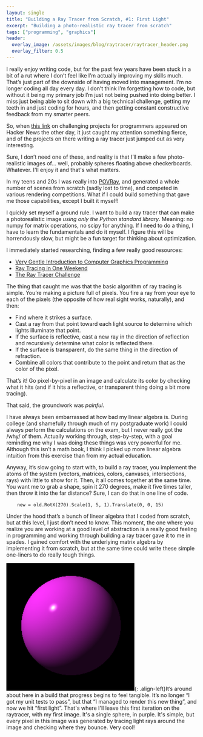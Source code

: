 ```yaml
---
layout: single
title: "Building a Ray Tracer from Scratch, #1: First Light"
excerpt: "Building a photo-realistic ray tracer from scratch"
tags: ["programming", "graphics"]
header:
  overlay_image: /assets/images/blog/raytracer/raytracer_header.png
  overlay_filter: 0.5
---
```


I really enjoy writing code, but for the past few years have been stuck in a bit of a rut where I don’t feel like I’m actually improving my skills much.  That’s just part of the downside of having moved into management.  I’m no longer coding all day every day.  I don’t think I’m forgetting how to code, but without it being my primary job I’m just not being pushed into doing better.  I miss just being able to sit down with a big technical challenge, getting my teeth in and just coding for hours, and then getting constant constructive feedback from my smarter peers.

So, when [this link](https://web.eecs.utk.edu/~azh/blog/morechallengingprojects.html) on challenging projects for programmers appeared on Hacker News the other day, it just caught my attention something fierce, and of the projects on there writing a ray tracer just jumped out as very interesting.

Sure, I don’t need one of these, and reality is that I’ll make a few photo-realistic images of... well, probably spheres floating above checkerboards.  Whatever.  I'll enjoy it and that's what matters.

In my teens and 20s I was really into [POVRay](http://www.povray.org/), and generated a whole number of scenes from scratch (sadly lost to time), and competed in various rendering competitions.  What if I could build something that gave me those capabilities, except I built it myself!

I quickly set myself a ground rule.  I want to build a ray tracer that can make a photorealistic image *using only the Python standard library*.  Meaning: no numpy for matrix operations, no scipy for anything.  If I need to do a thing, I have to learn the fundamentals and do it myself.  I figure this will be horrendously slow, but might be a fun target for thinking about optimization.

I immediately started researching, finding a few really good resources:

   * [Very Gentle Introduction to Computer Graphics Programming](https://www.scratchapixel.com/lessons/3d-basic-rendering/get-started)
   * [Ray Tracing in One Weekend](https://raytracing.github.io/)
   * [The Ray Tracer Challenge](https://smile.amazon.com/Ray-Tracer-Challenge-Test-Driven-Renderer/dp/1680502719)

The thing that caught me was that the basic algorithm of ray tracing is simple.  You’re making a picture full of pixels.  You fire a ray from your eye to each of the pixels (the opposite of how real sight works, naturally), and then:

   * Find where it strikes a surface.
   * Cast a ray from that point toward each light source to determine which lights illuminate that point.
   * If the surface is reflective, cast a new ray in the direction of reflection and recursively determine what color is reflected there.
   * If the surface is transparent, do the same thing in the direction of refraction.
   * Combine all colors that contribute to the point and return that as the color of the pixel.

That’s it!  Go pixel-by-pixel in an image and calculate its color by checking what it hits (and if it hits a reflective, or transparent thing doing a bit more tracing).

That said, the groundwork was *painful*.

I have always been embarrassed at how bad my linear algebra is.  During college (and shamefully through much of my postgraduate work) I could always perform the calculations on the exam, but I never really got the /why/ of them.  Actually working through, step-by-step, with a goal reminding me why I was doing these things was very powerful for me.  Although this isn’t a math book, I think I picked up more linear algebra intuition from this exercise than from my actual education.

Anyway, it’s slow going to start with, to build a ray tracer, you implement the atoms of the system (vectors, matrices, colors, canvases, intersections, rays) with little to show for it. Then, it all comes together at the same time.  You want me to grab a shape, spin it 270 degrees, make it five times taller, then throw it into the far distance?  Sure, I can do that in one line of code.

        new = old.RotX(270).Scale(1, 5, 1).Translate(0, 0, 15)
        
Under the hood that’s a bunch of linear algebra that I coded from scratch, but at this level, I just don’t need to know.  This moment, the one where you realize you are working at a good level of abstraction is a really good feeling in programming and working through building a ray tracer gave it to me in spades.  I gained comfort with the underlying matrix algebra by implementing it from scratch, but at the same time could write these simple one-liners to do really tough things.
        
![First image from the raytracer: A single, shiny sphere.](/assets/images/blog/raytracer/first_image.png){: .align-left}It’s around about here in a build that progress begins to feel tangible.  It’s no longer “I got my unit tests to pass”, but that “I managed to render this new thing”, and now we hit “first light”.  That's where I'll leave this first iteration on the raytracer, with my first image.  It's a single sphere, in purple.  It's simple, but every pixel in this image was generated by tracing light rays around the image and checking where they bounce.  Very cool!
